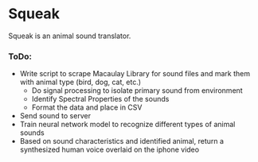 # Squeak

Squeak is an animal sound translator.

### ToDo:
* Write script to scrape Macaulay Library for sound files and mark them with animal type (bird, dog, cat, etc.)
	* Do signal processing to isolate primary sound from environment
	* Identify Spectral Properties of the sounds
	* Format the data and place in CSV
* Send sound to server
* Train neural network model to recognize different types of animal sounds
* Based on sound characteristics and identified animal, return a synthesized human voice overlaid on the iphone video
